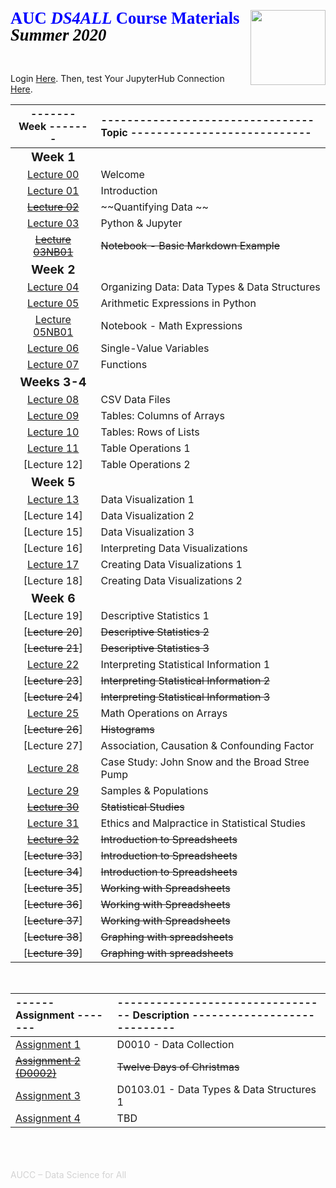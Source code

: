 <a href="http://ds4all.aucenter.edu"><img src="../images/ds4all_logo_3100x1200.png" width="120" align="right"></a>
<p align="left" style='color:blue; font-family:"Cambria"; font-size:20pt; margin:0; line-height:1.0; padding-bottom:0; padding-top:0; text-align:left; page-break-after:avoid; font-weight:700; '>AUC <i>DS4ALL</i> Course Materials</p>
<p align="left" style='color:black; font-family:"Cambria"; font-size:20pt; margin:0; line-height:1.0; padding-bottom:0; padding-top:0; text-align:left; page-break-after:avoid; font-weight:700; '><i>Summer 2020</i></p><br>
<br>

Login [Here](http://ds4all-jh.aucenter.edu).  Then, test Your JupyterHub Connection [Here](http://ds4all-jh.aucenter.edu/hub/user-redirect/git-pull?repo=https://github.com/ds4all/Su2020-Course-Materials&urlpath=lab/tree/Su2020-Course-Materials/lectures/hello.ipynb).
<br>

| ------- Week ------- | --------------------------------- Topic ---------------------------- |
| :---:                    | :---                                                                       |
| <big><b>Week 1</b></big> | |
| [Lecture 00](https://drive.google.com/open?id=1GiuIxHCGN11tNIm4dyHKN7hKhWjo_tdaLR2KKr33JLo) | Welcome |
| [Lecture 01](https://drive.google.com/open?id=1RJy-AVEBI7gqMWzBzu5CnHb-sDNF5n6f5Pdw2El1kkM) | Introduction |
| [~~Lecture 02~~](https://drive.google.com/open?id=1td9AUUfTN1b3vONMbjE3NoMHhUYSilXH-Pj88-t4NvY)|~~Quantifying Data ~~| |
| [Lecture 03](https://drive.google.com/open?id=12DhdDRQTDEr1ya9v0YPZzOXWgZj0dI5iXOKSsevjyVQ) | Python & Jupyter |
|[~~Lecture 03NB01~~](http://ds4all-jh.aucenter.edu/hub/user-redirect/git-pull?repo=https://github.com/ds4all/Su2020-Course-Materials&urlpath=lab/tree/Su2020-Course-Materials/lectures/basic_md_example.ipynb) |~~Notebook - Basic Markdown Example~~|
| <big><b>Week 2</b></big> | |
| [Lecture 04](https://drive.google.com/open?id=1aiGy14iEP0g83Bn8nKcOfGsE0xv9zsGWFEcOx22a_CQ) | Organizing Data: Data Types & Data Structures |
| [Lecture 05](https://drive.google.com/open?id=1K4ETyAADZnJ2GFHG2FttqPJmqhxFyxFoQO1nYaxiqOE) | Arithmetic Expressions in Python |
| [Lecture 05NB01](http://ds4all-jh.aucenter.edu/hub/user-redirect/git-pull?repo=https://github.com/ds4all/Su2020-Course-Materials&urlpath=lab/tree/Su2020-Course-Materials/lectures/math_expressions.ipynb) | Notebook - Math Expressions |
| [Lecture 06](https://drive.google.com/open?id=1F2sNM0NbWujig4G_vRxE_kML-6HkJseKuHuEXdS36ns) | Single-Value Variables |
| [Lecture 07](https://drive.google.com/open?id=1j_zop9yHW4rqQi_p4JG1PXrUMYXmRqunpo6AeYTucFU) | Functions |
| <big><b>Weeks 3-4</b></big> | |
| [Lecture 08](https://drive.google.com/open?id=1MVU40MwT-pwCefAsn-nhEuxaD65ff5BB1VmH9ClMh50) | CSV Data Files |
| [Lecture 09](https://drive.google.com/open?id=1EQk2CwqDhpkK9T8hlAjSIJP8QmFCWnLl5kdCONMp2rU) | Tables: Columns of Arrays |
| [Lecture 10](https://drive.google.com/open?id=1JQlJq-LoYaZEO8YflTCftYSV65vF8u3FAfYBD2P_4Xg) | Tables: Rows of Lists |
| [Lecture 11](https://drive.google.com/open?id=1kAohOR_JdgpVFe40CKPIXb8HnUAWj2Mu3CS8GkFnU04) | Table Operations 1 |
| [Lecture 12] | Table Operations 2 |
| <big><b>Week 5</b></big> | |
| [Lecture 13](https://drive.google.com/open?id=1dimoYW7R1VqrRMdfmdZFcPQIcFVt7A4o4GieJuTjKrU) | Data Visualization 1 |
| [Lecture 14] | Data Visualization 2 |
| [Lecture 15] | Data Visualization 3 |
| [Lecture 16] | Interpreting Data Visualizations |
| [Lecture 17](https://drive.google.com/open?id=1sbxnV8qbUPSbyCpZt_PaCnaNbLr4bvpKuMse4Iy07w0) | Creating Data Visualizations 1 |
| [Lecture 18] | Creating Data Visualizations 2 |
| <big><b>Week 6</b></big> | |
| [Lecture 19] | Descriptive Statistics 1 |
| [~~Lecture 20~~] | ~~Descriptive Statistics 2~~ |
| [~~Lecture 21~~] | ~~Descriptive Statistics 3~~ |
| [Lecture 22](https://drive.google.com/open?id=1nS2AJwK0fsWIxepcz6vWoZWJiIY-fvRKVKu5qQdJk9E) | Interpreting Statistical Information 1 |
| [~~Lecture 23~~] | ~~Interpreting Statistical Information 2~~ |
| [~~Lecture 24~~] | ~~Interpreting Statistical Information 3~~ |
| [Lecture 25](https://drive.google.com/open?id=17kvy8m-8NBdyKQJClUqwndJc2yE8qpG8sex_rkMZCSA) | Math Operations on Arrays |
| [~~Lecture 26~~] | ~~Histograms~~ |
| [Lecture 27] | Association, Causation & Confounding Factor |
| [Lecture 28](https://drive.google.com/open?id=1i8JXKwwTYe9YVHbJrYToQwZrINcqhU7m_DgRrnw-GLs) | Case Study: John Snow and the Broad Stree Pump |
| [Lecture 29](https://drive.google.com/open?id=1yp8tSBwXrzorp3i6yILP7ZIwC8tr69xcflvd4SP9vdk) | Samples & Populations |
| [~~Lecture 30~~](https://drive.google.com/open?id=1-mqjtjzkhmYnSG6fQljTyIWAZUzw1r15IHf93-L2pas) | ~~Statistical Studies~~ |
| [Lecture 31](https://drive.google.com/open?id=1HPTFVjPaQR7_B670PNIw9Wgwpj8_W0416Bwy8b4Xx9A) | Ethics and Malpractice in Statistical Studies |
| [~~Lecture 32~~](https://drive.google.com/open?id=1QAgP3-oikSMaMq7WxHjuHndeYGBI8WJ0zXReF7C6jgM) | ~~Introduction to Spreadsheets~~ |
| [~~Lecture 33~~] | ~~Introduction to Spreadsheets~~ |
| [~~Lecture 34~~] | ~~Introduction to Spreadsheets~~ |
| [~~Lecture 35~~] | ~~Working with Spreadsheets~~ |
| [~~Lecture 36~~] | ~~Working with Spreadsheets~~ |
| [~~Lecture 37~~] | ~~Working with Spreadsheets~~ |
| [~~Lecture 38~~] | ~~Graphing with spreadsheets~~ |
| [~~Lecture 39~~] | ~~Graphing with spreadsheets~~ |




<br>


| ------ Assignment ------- | --------------------------------- Description ---------------------------- |
| :---                     | :---                                                                       |
| [Assignment 1](https://docs.google.com/document/d/1_KKBa3tQNVhQ4L-ml54RcYm7D3ZYkSlCy0SpM0chALI/edit?usp=sharing)      | D0010 - Data Collection |
| [~~Assignment 2 (D0002)~~](http://ds4all-jh.aucenter.edu/hub/user-redirect/git-pull?repo=https://github.com/ds4all/Su2020-Course-Materials&urlpath=lab/tree/Su2020-Course-Materials/assignments/D0002-twelve_days_of_christmas/D0002-twelve_days_of_christmas.ipynb) | ~~Twelve Days of Christmas~~|
| [Assignment 3](https://docs.google.com/document/d/19BEX--fvJ7JhbOkN4-hUv4a05E24FRnX_InS27T8uAQ/edit?usp=sharing)| D0103.01 - Data Types & Data Structures 1 |
| [Assignment 4](link)      | TBD |


<br><br><br>
<span style="color:lightgray">AUCC –  Data Science for All</span>
